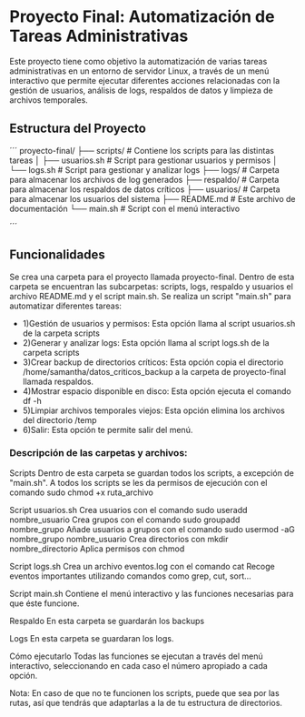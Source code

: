 # Proyecto Final: Automatización de Tareas Administrativas

Este proyecto tiene como objetivo la automatización de varias tareas administrativas en un entorno de servidor Linux, a través de un menú interactivo que permite ejecutar diferentes acciones relacionadas con la gestión de usuarios, análisis de logs, respaldos de datos y limpieza de archivos temporales.

## Estructura del Proyecto

´´´
proyecto-final/
├── scripts/               # Contiene los scripts para las distintas tareas
│   ├── usuarios.sh        # Script para gestionar usuarios y permisos
│   └── logs.sh            # Script para gestionar y analizar logs
├── logs/                  # Carpeta para almacenar los archivos de log generados
├── respaldo/              # Carpeta para almacenar los respaldos de datos críticos
├── usuarios/              # Carpeta para almacenar los usuarios del sistema
├── README.md              # Este archivo de documentación
└── main.sh                # Script con el menú interactivo

´´´


## Funcionalidades
Se crea una carpeta para el proyecto llamada proyecto-final. Dentro de esta carpeta se encuentran las subcarpetas: scripts, logs, respaldo y usuarios el archivo README.md y el script main.sh.
Se realiza un script "main.sh" para automatizar diferentes tareas:
- 1)Gestión de usuarios y permisos: Esta opción llama al script usuarios.sh de la carpeta scripts
- 2)Generar y analizar logs: Esta opción llama al script logs.sh de la carpeta scripts
- 3)Crear backup de directorios críticos: Esta opción copia el directorio /home/samantha/datos_criticos_backup a la carpeta de proyecto-final llamada respaldos.
- 4)Mostrar espacio disponible en disco: Esta opción ejecuta el comando df -h
- 5)Limpiar archivos temporales viejos: Esta opción elimina los archivos del directorio /temp
- 6)Salir: Esta opción te permite salir del menú.

### Descripción de las carpetas y archivos:
Scripts
Dentro de esta carpeta se guardan todos los scripts, a excepción de "main.sh". A todos los scripts se les da permisos de ejecución con el comando sudo chmod +x ruta_archivo

Script usuarios.sh
Crea usuarios con el comando sudo useradd nombre_usuario
Crea grupos con el comando sudo groupadd nombre_grupo
Añade usuarios a grupos con el comando sudo usermod -aG nombre_grupo nombre_usuario
Crea directorios con mkdir nombre_directorio
Aplica permisos con chmod

Script logs.sh
Crea un archivo eventos.log con el comando cat
Recoge eventos importantes utilizando comandos como grep, cut, sort...

Script main.sh 
Contiene el menú interactivo y las funciones necesarias para que éste funcione.

Respaldo
En esta carpeta se guardarán los backups

Logs
En esta carpeta se guardaran los logs.

Cómo ejecutarlo
Todas las funciones se ejecutan a través del menú interactivo, seleccionando en cada caso el número apropiado a cada opción.

Nota: En caso de que no te funcionen los scripts, puede que sea por las rutas, así que tendrás que adaptarlas a la de tu estructura de directorios.